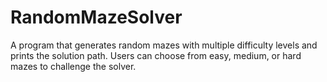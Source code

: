 # RandomMazeSolver
A program that generates random mazes with multiple difficulty levels and prints the solution path. Users can choose from easy, medium, or hard mazes to challenge the solver.
